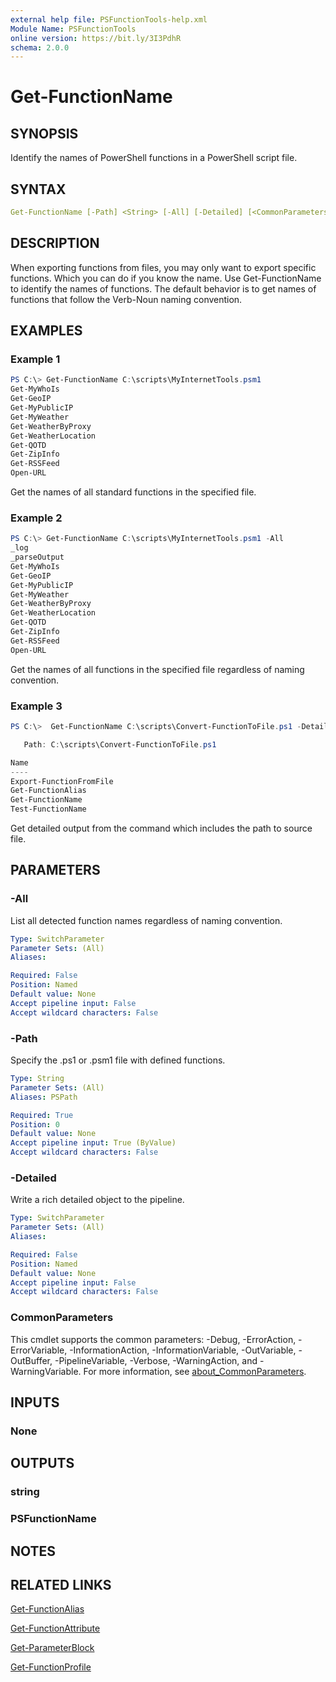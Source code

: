 ```yaml
---
external help file: PSFunctionTools-help.xml
Module Name: PSFunctionTools
online version: https://bit.ly/3I3PdhR
schema: 2.0.0
---
```


# Get-FunctionName

## SYNOPSIS

Identify the names of PowerShell functions in a PowerShell script file.

## SYNTAX

```yaml
Get-FunctionName [-Path] <String> [-All] [-Detailed] [<CommonParameters>]
```

## DESCRIPTION

When exporting functions from files, you may only want to export specific functions. Which you can do if you know the name. Use Get-FunctionName to identify the names of functions. The default behavior is to get names of functions that follow the Verb-Noun naming convention.

## EXAMPLES

### Example 1

```powershell
PS C:\> Get-FunctionName C:\scripts\MyInternetTools.psm1
Get-MyWhoIs
Get-GeoIP
Get-MyPublicIP
Get-MyWeather
Get-WeatherByProxy
Get-WeatherLocation
Get-QOTD
Get-ZipInfo
Get-RSSFeed
Open-URL
```

Get the names of all standard functions in the specified file.

### Example 2

```powershell
PS C:\> Get-FunctionName C:\scripts\MyInternetTools.psm1 -All
_log
_parseOutput
Get-MyWhoIs
Get-GeoIP
Get-MyPublicIP
Get-MyWeather
Get-WeatherByProxy
Get-WeatherLocation
Get-QOTD
Get-ZipInfo
Get-RSSFeed
Open-URL
```

Get the names of all functions in the specified file regardless of naming convention.

### Example 3

```powershell
PS C:\>  Get-FunctionName C:\scripts\Convert-FunctionToFile.ps1 -Detailed

   Path: C:\scripts\Convert-FunctionToFile.ps1

Name
----
Export-FunctionFromFile
Get-FunctionAlias
Get-FunctionName
Test-FunctionName
```

Get detailed output from the command which includes the path to source file.

## PARAMETERS

### -All

List all detected function names regardless of naming convention.

```yaml
Type: SwitchParameter
Parameter Sets: (All)
Aliases:

Required: False
Position: Named
Default value: None
Accept pipeline input: False
Accept wildcard characters: False
```

### -Path

Specify the .ps1 or .psm1 file with defined functions.

```yaml
Type: String
Parameter Sets: (All)
Aliases: PSPath

Required: True
Position: 0
Default value: None
Accept pipeline input: True (ByValue)
Accept wildcard characters: False
```

### -Detailed

Write a rich detailed object to the pipeline.

```yaml
Type: SwitchParameter
Parameter Sets: (All)
Aliases:

Required: False
Position: Named
Default value: None
Accept pipeline input: False
Accept wildcard characters: False
```

### CommonParameters

This cmdlet supports the common parameters: -Debug, -ErrorAction, -ErrorVariable, -InformationAction, -InformationVariable, -OutVariable, -OutBuffer, -PipelineVariable, -Verbose, -WarningAction, and -WarningVariable. For more information, see [about_CommonParameters](http://go.microsoft.com/fwlink/?LinkID=113216).

## INPUTS

### None

## OUTPUTS

### string

### PSFunctionName

## NOTES

## RELATED LINKS

[Get-FunctionAlias](Get-FunctionAlias.md)

[Get-FunctionAttribute](Get-FunctionAttribute.md)

[Get-ParameterBlock](Get-Parameterblock.md)

[Get-FunctionProfile](Get-FunctionProfile.md)
